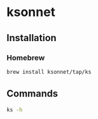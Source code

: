 # ksonnet

## Installation

### Homebrew

```sh
brew install ksonnet/tap/ks
```

## Commands

```sh
ks -h
```
